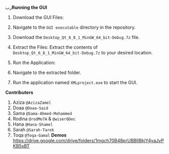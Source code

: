 رب**Running the GUI**
1. Download the GUI Files:

2. Navigate to the `GUI executable` directory in the repository.
3. Download the `Desktop_Qt_6_8_1_MinGW_64_bit-Debug.7z` file.
4. Extract the Files:
    Extract the contents of `Desktop_Qt_6_8_1_MinGW_64_bit-Debug.7z` to your desired location.
5. Run the Application:
6. Navigate to the extracted folder.
7. Run the application named `XMLproject.exe` to start the GUI.

**Contributers**
1. Aziza `@AzizaZamel`
2. Doaa `@Doaa-Said`
3. Sama `@Sama-Ahmed-Mohammed`
4. Rodina `@rodMo7A` & `@wiserODec`
5. Hana `@Hana-Shamel`
6. Sarah `@Sarah-Tarek`
7. Toqa `@Toqa-Gamal`
**Demos**
https://drive.google.com/drive/folders/1mgch70B48prUBBlIBkjY4yaJvPKB5xBT
